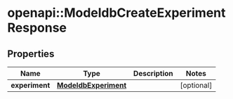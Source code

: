 # openapi::ModeldbCreateExperimentResponse


## Properties
Name | Type | Description | Notes
------------ | ------------- | ------------- | -------------
**experiment** | [**ModeldbExperiment**](modeldbExperiment.md) |  | [optional] 


